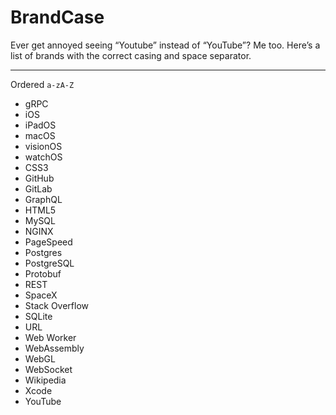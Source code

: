 # BrandCase

Ever get annoyed seeing “Youtube” instead of “YouTube”? Me too. Here’s a list of brands with the correct casing and space separator.

----

Ordered `a-zA-Z`

- gRPC
- iOS
- iPadOS
- macOS
- visionOS
- watchOS
- CSS3
- GitHub
- GitLab
- GraphQL
- HTML5
- MySQL
- NGINX
- PageSpeed
- Postgres
- PostgreSQL
- Protobuf
- REST
- SpaceX
- Stack Overflow
- SQLite
- URL
- Web Worker
- WebAssembly
- WebGL
- WebSocket
- Wikipedia
- Xcode
- YouTube
